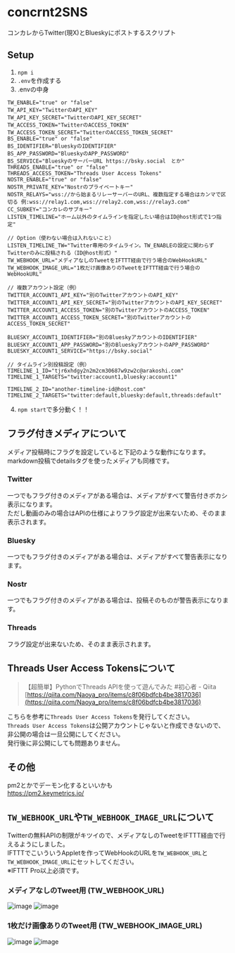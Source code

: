 # concrnt2SNS

コンカレからTwitter(現X)とBlueskyにポストするスクリプト

## Setup

1. `npm i`
2. `.env`を作成する
3. .envの中身

```env
TW_ENABLE="true" or "false"
TW_API_KEY="TwitterのAPI_KEY"
TW_API_KEY_SECRET="TwitterのAPI_KEY_SECRET"
TW_ACCESS_TOKEN="TwitterのACCESS_TOKEN"
TW_ACCESS_TOKEN_SECRET="TwitterのACCESS_TOKEN_SECRET"
BS_ENABLE="true" or "false"
BS_IDENTIFIER="BlueskyのIDENTIFIER"
BS_APP_PASSWORD="BlueskyのAPP_PASSWORD"
BS_SERVICE="BlueskyのサーバーURL https://bsky.social　とか"
THREADS_ENABLE="true" or "false"
THREADS_ACCESS_TOKEN="Threads User Access Tokens"
NOSTR_ENABLE="true" or "false"
NOSTR_PRIVATE_KEY="Nostrのプライベートキー"
NOSTR_RELAYS="wss://から始まるリレーサーバーのURL、複数指定する場合はカンマで区切る 例:wss://relay1.com,wss://relay2.com,wss://relay3.com"
CC_SUBKEY="コンカレのサブキー"
LISTEN_TIMELINE="ホーム以外のタイムラインを指定したい場合はID@host形式で1つ指定"

// Option（使わない場合は入れないこと）
LISTEN_TIMELINE_TW="Twitter専用のタイムライン。TW_ENABLEの設定に関わらずTwitterのみに投稿される（ID@host形式）"
TW_WEBHOOK_URL="メディアなしのTweetをIFTTT経由で行う場合のWebHookURL"
TW_WEBHOOK_IMAGE_URL="1枚だけ画像ありのTweetをIFTTT経由で行う場合のWebHookURL"

// 複数アカウント設定（例）
TWITTER_ACCOUNT1_API_KEY="別のTwitterアカウントのAPI_KEY"
TWITTER_ACCOUNT1_API_KEY_SECRET="別のTwitterアカウントのAPI_KEY_SECRET"
TWITTER_ACCOUNT1_ACCESS_TOKEN="別のTwitterアカウントのACCESS_TOKEN"
TWITTER_ACCOUNT1_ACCESS_TOKEN_SECRET="別のTwitterアカウントのACCESS_TOKEN_SECRET"

BLUESKY_ACCOUNT1_IDENTIFIER="別のBlueskyアカウントのIDENTIFIER"
BLUESKY_ACCOUNT1_APP_PASSWORD="別のBlueskyアカウントのAPP_PASSWORD"
BLUESKY_ACCOUNT1_SERVICE="https://bsky.social"

// タイムライン別投稿設定（例）
TIMELINE_1_ID="tjr6xhdgy2n2m2cm30687w9zw2c@arakoshi.com"
TIMELINE_1_TARGETS="twitter:account1,bluesky:account1"

TIMELINE_2_ID="another-timeline-id@host.com"
TIMELINE_2_TARGETS="twitter:default,bluesky:default,threads:default"
```

4. `npm start`で多分動く！！

## フラグ付きメディアについて

メディア投稿時にフラグを設定していると下記のような動作になります。  
markdown投稿でdetailsタグを使ったメディアも同様です。

### Twitter

一つでもフラグ付きのメディアがある場合は、メディアがすべて警告付きボカシ表示になります。  
ただし動画のみの場合はAPIの仕様によりフラグ設定が出来ないため、そのまま表示されます。

### Bluesky

一つでもフラグ付きのメディアがある場合は、メディアがすべて警告表示になります。  

### Nostr

一つでもフラグ付きのメディアがある場合は、投稿そのものが警告表示になります。  

### Threads

フラグ設定が出来ないため、そのまま表示されます。

## Threads User Access Tokensについて

> 【超簡単】PythonでThreads APIを使って遊んでみた #初心者 - Qiita
> [https://qiita.com/Naoya_pro/items/c8f06bdfcb4be3817036](https://qiita.com/Naoya_pro/items/c8f06bdfcb4be3817036)

こちらを参考に`Threads User Access Tokens`を発行してください。  
`Threads User Access Tokens`は公開アカウントじゃないと作成できないので、非公開の場合は一旦公開にしてください。  
発行後に非公開にしても問題ありません。  

## その他

pm2とかでデーモン化するといいかも  
https://pm2.keymetrics.io/  

## `TW_WEBHOOK_URL`や`TW_WEBHOOK_IMAGE_URL`について

Twitterの無料APIの制限がキツイので、メディアなしのTweetをIFTTT経由で行えるようにしました。  
IFTTTでこいういうAppletを作ってWebHookのURLを`TW_WEBHOOK_URL`と`TW_WEBHOOK_IMAGE_URL`にセットしてください。  
※IFTTT Pro以上必須です。

### メディアなしのTweet用 (TW_WEBHOOK_URL)

![image](https://github.com/user-attachments/assets/6350bd08-b941-4108-8b13-fda947bdd655)
![image](https://github.com/user-attachments/assets/3c4b34ca-4412-458a-9342-d0b537f7cc6e)

### 1枚だけ画像ありのTweet用 (TW_WEBHOOK_IMAGE_URL)

![image](https://github.com/user-attachments/assets/6271c892-2db6-4bf5-8c17-f7f7bb56e33c)
![image](https://github.com/user-attachments/assets/27ed9a51-d20b-4786-b3ac-5354b4aa76c7)
